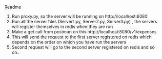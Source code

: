 Readme

1. Run proxy.py, so the server will be running on http://localhost:8080 
2. Run all the server files (Server1.py, Server2.py, Server3.py) , the servers will register themselves in redis when they are run
4. Make a get call from postman on this http://localhost:8080/v1/expenses
5. This will send the request to the first server registered on redis which depends on the order on which you have run the servers
6. Second request will go to the second server registered on redis and so on..
